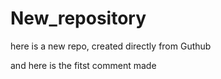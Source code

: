 # New_repository
here is a new repo, created directly from Guthub

and here is the fitst comment made

